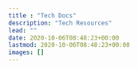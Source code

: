```yaml
---
title : "Tech Docs"
description: "Tech Resources"
lead: ""
date: 2020-10-06T08:48:23+00:00
lastmod: 2020-10-06T08:48:23+00:00
images: []
---
```

